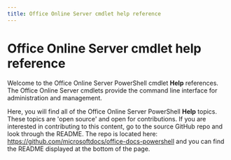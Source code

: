 ```yaml
---
title: Office Online Server cmdlet help reference
---
```


# Office Online Server cmdlet help reference
Welcome to the Office Online Server PowerShell cmdlet **Help** references. The Office Online Server cmdlets provide the command line interface for administration and management.

Here, you will find all of the Office Online Server PowerShell **Help** topics. These topics are 'open source' and open for contributions. If you are interested in contributing to this content, go to the source GitHub repo and look through the README.
The repo is located here: https://github.com/microsoftdocs/office-docs-powershell and you can find the README displayed at the bottom of the page.

